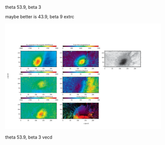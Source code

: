 theta 53.9, beta 3

maybe better is 43.9, beta 9
extrc

![alttext](https://github.com/mbenko908/Inversion/blob/c1a92a937eb72eb057fd376a55904efdadc3ed8a/HeI_GRIS/corrected_fig_he.png)

theta 53.9, beta 3
vecd 
